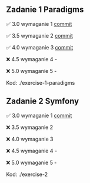 ## Zadanie 1 Paradigms

✅ 3.0 wymaganie 1 [commit](https://github.com/mdros/uj-objective-programming/commit/53d52c86e6579a4029fe7dd17d13e1ca2abd48b2)

✅ 3.5 wymaganie 2 [commit](https://github.com/mdros/uj-objective-programming/commit/b1d196bc4de839ce3e1a6ba32ee4f531dba5e05e)

✅ 4.0 wymaganie 3 [commit](https://github.com/mdros/uj-objective-programming/commit/b1d196bc4de839ce3e1a6ba32ee4f531dba5e05e)

❌ 4.5 wymaganie 4 -

❌ 5.0 wymaganie 5 -

Kod: ./exercise-1-paradigms

## Zadanie 2 Symfony

✅ 3.0 wymaganie 1 [commit](https://github.com/mdros/uj-objective-programming/commit/c64740e26dfeec25b1083492cdd60f2932f9d993)

❌ 3.5 wymaganie 2 

❌ 4.0 wymaganie 3

❌ 4.5 wymaganie 4 -

❌ 5.0 wymaganie 5 -

Kod: ./exercise-2
